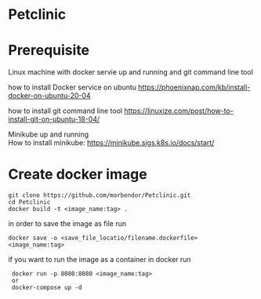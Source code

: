 # Petclinic

# Prerequisite 
Linux machine with docker servie up and running and git command line tool 

 how to install Docker service on ubuntu
https://phoenixnap.com/kb/install-docker-on-ubuntu-20-04

 how to install git command line tool 
https://linuxize.com/post/how-to-install-git-on-ubuntu-18-04/


 Minikube up and running  
 How to install minikube:
https://minikube.sigs.k8s.io/docs/start/


# Create docker image 
 ```
 git clone https://github.com/morbendor/Petclinic.git
 cd Petclinic 
 docker build -t <image_name:tag> .
 ```
 in order to save the image as file run 
 ```
 docker save -o <save_file_locatio/filename.dockerfile> <image_name:tag>
 ```
 if you want to run the image as a container in docker run 
```
 docker run -p 8080:8080 <image_name:tag>
 or 
 docker-compose up -d 
```
